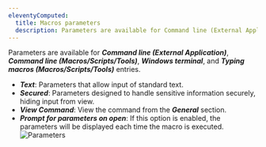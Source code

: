 ```yaml
---
eleventyComputed:
  title: Macros parameters
  description: Parameters are available for Command line (External Application), Command line (Macros/Scripts/Tools), SSH Command, Windows terminal, and Typing macros (Macros/Scripts/Tools).
---
```


Parameters are available for ***Command line (External Application)***, ***Command line (Macros/Scripts/Tools)***, ***Windows terminal***, and ***Typing macros (Macros/Scripts/Tools)*** entries.

* ***Text***: Parameters that allow input of standard text.
* ***Secured***: Parameters designed to handle sensitive information securely, hiding input from view.
* ***View Command***: View the command from the ***General*** section. 
* ***Prompt for parameters on open***: If this option is enabled, the parameters will be displayed each time the macro is executed. 
![Parameters](https://webdevolutions.blob.core.windows.net/docs/RDMW6002_2023_3.png)